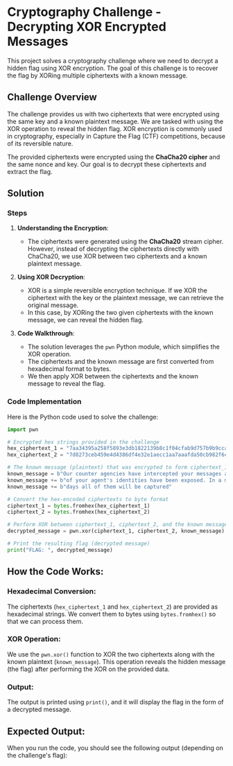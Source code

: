 # Cryptography Challenge - Decrypting XOR Encrypted Messages

This project solves a cryptography challenge where we need to decrypt a hidden flag using XOR encryption. The goal of this challenge is to recover the flag by XORing multiple ciphertexts with a known message.

## Challenge Overview

The challenge provides us with two ciphertexts that were encrypted using the same key and a known plaintext message. We are tasked with using the XOR operation to reveal the hidden flag. XOR encryption is commonly used in cryptography, especially in Capture the Flag (CTF) competitions, because of its reversible nature.

The provided ciphertexts were encrypted using the **ChaCha20 cipher** and the same nonce and key. Our goal is to decrypt these ciphertexts and extract the flag.

## Solution

### Steps

1. **Understanding the Encryption**:
   - The ciphertexts were generated using the **ChaCha20** stream cipher. However, instead of decrypting the ciphertexts directly with ChaCha20, we use XOR between two ciphertexts and a known plaintext message.
   
2. **Using XOR Decryption**:
   - XOR is a simple reversible encryption technique. If we XOR the ciphertext with the key or the plaintext message, we can retrieve the original message.
   - In this case, by XORing the two given ciphertexts with the known message, we can reveal the hidden flag.

3. **Code Walkthrough**:
   - The solution leverages the `pwn` Python module, which simplifies the XOR operation.
   - The ciphertexts and the known message are first converted from hexadecimal format to bytes.
   - We then apply XOR between the ciphertexts and the known message to reveal the flag.

### Code Implementation

Here is the Python code used to solve the challenge:

```python
import pwn

# Encrypted hex strings provided in the challenge
hex_ciphertext_1 = "7aa34395a258f5893e3db1822139b8c1f04cfab9d757b9b9cca57e1df33d093f07c7f06e06bb6293676f9060a838ea138b6bc9f20b08afeb73120506e2ce7b9b9dcd9e4a421584cfaba2481132dfbdf4216e98e3facec9ba199ca3a97641e9ca9782868d0222a1d7c0d3119b867edaf2e72e2a6f7d344df39a14edc39cb6f960944ddac2aaef324827c36cba67dcb76b22119b43881a3f1262752990"
hex_ciphertext_2 = "7d8273ceb459e4d4386df4e32e1aecc1aa7aaafda50cb982f6c62623cf6b29693d86b15457aa76ac7e2eef6cf814ae3a8d39c7"

# The known message (plaintext) that was encrypted to form ciphertext_1
known_message = b"Our counter agencies have intercepted your messages and a lot "
known_message += b"of your agent's identities have been exposed. In a matter of "
known_message += b"days all of them will be captured"

# Convert the hex-encoded ciphertexts to byte format
ciphertext_1 = bytes.fromhex(hex_ciphertext_1)
ciphertext_2 = bytes.fromhex(hex_ciphertext_2)

# Perform XOR between ciphertext_1, ciphertext_2, and the known message
decrypted_message = pwn.xor(ciphertext_1, ciphertext_2, known_message)

# Print the resulting flag (decrypted message)
print("FLAG: ", decrypted_message)
```
## How the Code Works:

### Hexadecimal Conversion:

The ciphertexts (`hex_ciphertext_1` and `hex_ciphertext_2`) are provided as hexadecimal strings. We convert them to bytes using `bytes.fromhex()` so that we can process them.

### XOR Operation:

We use the `pwn.xor()` function to XOR the two ciphertexts along with the known plaintext (`known_message`). This operation reveals the hidden message (the flag) after performing the XOR on the provided data.

### Output:

The output is printed using `print()`, and it will display the flag in the form of a decrypted message.

## Expected Output:

When you run the code, you should see the following output (depending on the challenge's flag):

